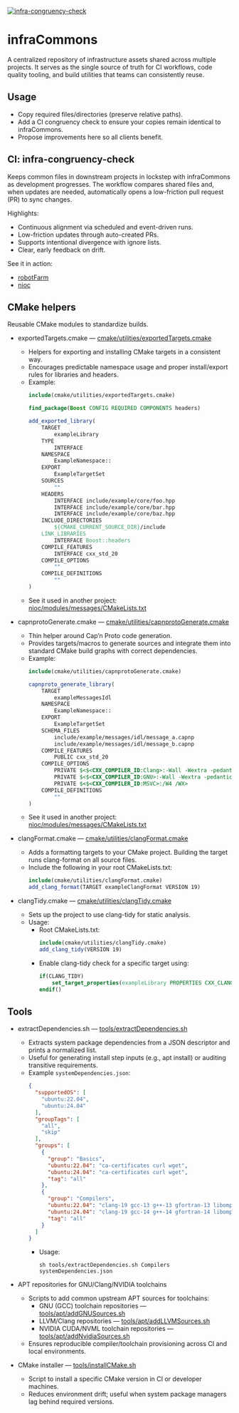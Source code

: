 [![infra-congruency-check](https://github.com/ajakhotia/infraCommons/actions/workflows/infra-congruency-check.yaml/badge.svg)](https://github.com/ajakhotia/infraCommons/actions/workflows/infra-congruency-check.yaml)

# infraCommons

A centralized repository of infrastructure assets shared across multiple projects. It serves as the single source of
truth for CI workflows, code quality tooling, and build utilities that teams can consistently reuse.

## Usage

- Copy required files/directories (preserve relative paths).
- Add a CI congruency check to ensure your copies remain identical to infraCommons.
- Propose improvements here so all clients benefit.

## CI: infra-congruency-check

Keeps common files in downstream projects in lockstep with infraCommons as development progresses. The workflow compares
shared files and, when updates are needed, automatically opens a low-friction pull request (PR) to sync changes.

Highlights:

- Continuous alignment via scheduled and event-driven runs.
- Low-friction updates through auto-created PRs.
- Supports intentional divergence with ignore lists.
- Clear, early feedback on drift.

See it in action:

- [robotFarm](https://github.com/ajakhotia/robotFarm)
- [nioc](https://github.com/ajakhotia/nioc)

## CMake helpers

Reusable CMake modules to standardize builds.

- exportedTargets.cmake — [cmake/utilities/exportedTargets.cmake](cmake/utilities/exportedTargets.cmake)
    - Helpers for exporting and installing CMake targets in a consistent way.
    - Encourages predictable namespace usage and proper install/export rules for libraries and headers.
    - Example:
      ```cmake
      include(cmake/utilities/exportedTargets.cmake)
      
      find_package(Boost CONFIG REQUIRED COMPONENTS headers)

      add_exported_library(
          TARGET
              exampleLibrary
          TYPE
              INTERFACE
          NAMESPACE
              ExampleNamespace::
          EXPORT
              ExampleTargetSet
          SOURCES
              ""
          HEADERS
              INTERFACE include/example/core/foo.hpp
              INTERFACE include/example/core/bar.hpp
              INTERFACE include/example/core/baz.hpp
          INCLUDE_DIRECTORIES
              ${CMAKE_CURRENT_SOURCE_DIR}/include
          LINK_LIBRARIES
              INTERFACE Boost::headers
          COMPILE_FEATURES
              INTERFACE cxx_std_20
          COMPILE_OPTIONS
              ""
          COMPILE_DEFINITIONS
              ""
      )
      ```
    - See it used in another project: [nioc/modules/messages/CMakeLists.txt](https://github.com/ajakhotia/nioc/blob/main/modules/messages/CMakeLists.txt)

- capnprotoGenerate.cmake — [cmake/utilities/capnprotoGenerate.cmake](cmake/utilities/capnprotoGenerate.cmake)
    - Thin helper around Cap’n Proto code generation.
    - Provides targets/macros to generate sources and integrate them into standard CMake build graphs with correct
      dependencies.
    - Example:
      ```cmake
      include(cmake/utilities/capnprotoGenerate.cmake)
      
      capnproto_generate_library(
          TARGET
              exampleMessagesIdl
          NAMESPACE
              ExampleNamespace::
          EXPORT
              ExampleTargetSet
          SCHEMA_FILES
              include/example/messages/idl/message_a.capnp
              include/example/messages/idl/message_b.capnp
          COMPILE_FEATURES
              PUBLIC cxx_std_20
          COMPILE_OPTIONS
              PRIVATE $<$<CXX_COMPILER_ID:Clang>:-Wall -Wextra -pedantic -Werror -Wno-unknown-pragmas>
              PRIVATE $<$<CXX_COMPILER_ID:GNU>:-Wall -Wextra -pedantic -Werror -Wno-unknown-pragmas>
              PRIVATE $<$<CXX_COMPILER_ID:MSVC>:/W4 /WX>
          COMPILE_DEFINITIONS
              ""
      )
      ```
    - See it used in another project: [nioc/modules/messages/CMakeLists.txt](https://github.com/ajakhotia/nioc/blob/main/modules/messages/CMakeLists.txt)

- clangFormat.cmake — [cmake/utilities/clangFormat.cmake](cmake/utilities/clangFormat.cmake)
    - Adds a formatting targets to your CMake project. Building the target runs clang-format on all source files.
    - Include the following in your root CMakeLists.txt:
      ```cmake
      include(cmake/utilities/clangFormat.cmake)
      add_clang_format(TARGET exampleClangFormat VERSION 19)
      ```

- clangTidy.cmake — [cmake/utilities/clangTidy.cmake](cmake/utilities/clangTidy.cmake)
    - Sets up the project to use clang-tidy for static analysis.
    - Usage:
        - Root CMakeLists.txt:
          ```cmake
          include(cmake/utilities/clangTidy.cmake)
          add_clang_tidy(VERSION 19)
          ```
        - Enable clang-tidy check for a specific target using:
          ```cmake
          if(CLANG_TIDY)
              set_target_properties(exampleLibrary PROPERTIES CXX_CLANG_TIDY ${CLANG_TIDY})
          endif() 
          ```

## Tools

- extractDependencies.sh — [tools/extractDependencies.sh](tools/extractDependencies.sh)
    - Extracts system package dependencies from a JSON descriptor and prints a normalized list.
    - Useful for generating install step inputs (e.g., apt install) or auditing transitive requirements.
    - Example `systemDependencies.json`:
      ```json
      {
        "supportedOS": [
          "ubuntu:22.04",
          "ubuntu:24.04"
        ],
        "groupTags": [
          "all",
          "skip"
        ],
        "groups": [
          {
            "group": "Basics",
            "ubuntu:22.04": "ca-certificates curl wget",
            "ubuntu:24.04": "ca-certificates curl wget",
            "tag": "all"
          },
          {
            "group": "Compilers",
            "ubuntu:22.04": "clang-19 gcc-13 g++-13 gfortran-13 libomp-19-dev",
            "ubuntu:24.04": "clang-19 gcc-14 g++-14 gfortran-14 libomp-19-dev",
            "tag": "all"
          }
        ]
      }
      ```
        - Usage:
          ```shell
          sh tools/extractDependencies.sh Compilers systemDependencies.json 
          ```

- APT repositories for GNU/Clang/NVIDIA toolchains
    - Scripts to add common upstream APT sources for toolchains:
        - GNU (GCC) toolchain repositories — [tools/apt/addGNUSources.sh](tools/apt/addGNUSources.sh)
        - LLVM/Clang repositories — [tools/apt/addLLVMSources.sh](tools/apt/addLLVMSources.sh)
        - NVIDIA CUDA/NVML toolchain repositories — [tools/apt/addNvidiaSources.sh](tools/apt/addNvidiaSources.sh)
    - Ensures reproducible compiler/toolchain provisioning across CI and local environments.

- CMake installer — [tools/installCMake.sh](tools/installCMake.sh)
    - Script to install a specific CMake version in CI or developer machines.
    - Reduces environment drift; useful when system package managers lag behind required versions.
